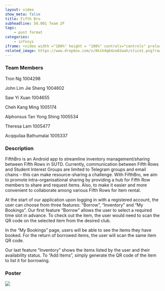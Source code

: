 ```yaml
---
layout: video
show_meta: false
title: Fifth Bro
subheadline: 50.001 Team 2F
tags:
    - post format
categories:
    - infosys
iframe: <video width ="100%" height = "100%" controls="controls" preload="metadata" src="https://www.dropbox.com/s/0mjip347k5l6op0/1D%20Project%20-%20Checkoff%204%20%28Virtual%20Exhbit%29_1D-C02F_attempt_2022-04-18-20-49-50_TEAM2F_VIDEO.mp4?raw=1#t=0.5"> Your browser does not support the HTML5 Video element.</video>
related_image: https://www.dropbox.com/s/8kih4q64zo82wah/slice1.png?raw=1
---
```


### Team Members

Tron Ng 1004298 

John Lim Jie Sheng 1004602 

Saw Yi Xuan 1004655 

Cheh Kang Ming 1005174 

Alphonsus Tan Yong Shing 1005534 

Theresa Lam 1005477 

Acqquilaa Bathumalai 1005337 



### Description
FifthBro is an Android app to streamline inventory management/sharing between Fifth Rows in SUTD. Currently, communication between Fifth Rows and Student Interest Groups are limited to Telegram groups and email chains – this can make resource-sharing a challenge. With FifthBro, we aim to promote intra-organisational sharing by providing a hub for Fifth Row members to share and request items. Also, to make it easier and more convenient to collaborate among various Fifth Rows for item rental.

At the start of our application upon logging in with a registered account, the user can choose from three features: “Borrow”, “Inventory” and “My Bookings”. Our first feature “Borrow” allows the user to select a required time slot in advance. To check out the item, the user would need to scan the QR code on the selected item from the desired club.

In the “My Bookings” page, users will be able to see the items they have booked. For the return of borrowed items, the user will scan the same item QR code. 

Our last feature “Inventory” shows the items listed by the user and their availability status. To “Add Items”, simply generate the QR code of the item to list it for borrowing.


### Poster

<img src="https://www.dropbox.com/s/edx0ch03q3622yq/1D%20Project%20-%20Checkoff%204%20%28Virtual%20Exhbit%29_1D-C02F_attempt_2022-04-18-20-49-50_TEAM2F_POSTER.png?raw=1" />
